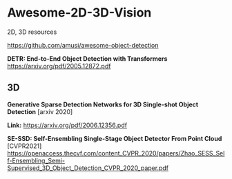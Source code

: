 # Awesome-2D-3D-Vision
2D, 3D resources

https://github.com/amusi/awesome-object-detection

**DETR: End-to-End Object Detection with Transformers** https://arxiv.org/pdf/2005.12872.pdf



## 3D 

**Generative Sparse Detection Networks for 3D Single-shot Object Detection** [arxiv 2020]

**Link:** https://arxiv.org/pdf/2006.12356.pdf

**SE-SSD: Self-Ensembling Single-Stage Object Detector From Point Cloud** [CVPR2021] https://openaccess.thecvf.com/content_CVPR_2020/papers/Zhao_SESS_Self-Ensembling_Semi-Supervised_3D_Object_Detection_CVPR_2020_paper.pdf
